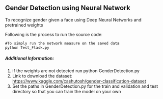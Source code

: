## Gender Detection using Neural Network


To recognize gender given a face using Deep Neural Networks and pretrained weights


Following is the process to run the source code:

    #To simply run the network measure on the saved data
    python Test_Flask.py

##### Additional Information:
1. if the weights are not detected run python GenderDetection.py
2. Link to download the dataset: https://www.kaggle.com/cashutosh/gender-classification-dataset
3. Set the paths in GenderDetection.py for the train and validation and test directory so that you can train the model on your own